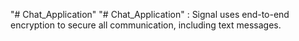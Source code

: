 "# Chat_Application" 
"# Chat_Application" : Signal uses end-to-end encryption to secure all communication, including text messages.
